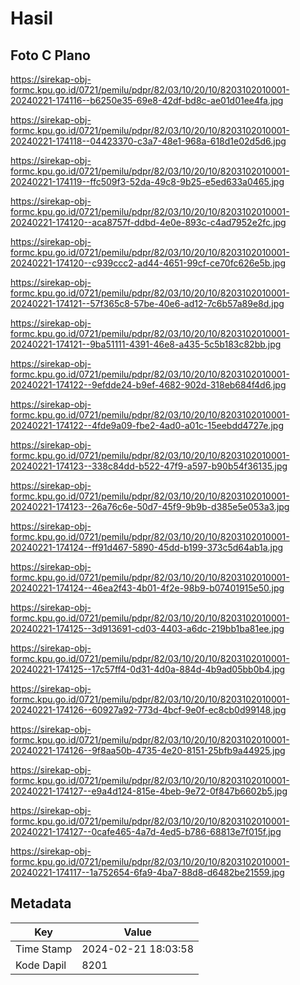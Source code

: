 # Hasil

## Foto C Plano

https://sirekap-obj-formc.kpu.go.id/0721/pemilu/pdpr/82/03/10/20/10/8203102010001-20240221-174116--b6250e35-69e8-42df-bd8c-ae01d01ee4fa.jpg

https://sirekap-obj-formc.kpu.go.id/0721/pemilu/pdpr/82/03/10/20/10/8203102010001-20240221-174118--04423370-c3a7-48e1-968a-618d1e02d5d6.jpg

https://sirekap-obj-formc.kpu.go.id/0721/pemilu/pdpr/82/03/10/20/10/8203102010001-20240221-174119--ffc509f3-52da-49c8-9b25-e5ed633a0465.jpg

https://sirekap-obj-formc.kpu.go.id/0721/pemilu/pdpr/82/03/10/20/10/8203102010001-20240221-174120--aca8757f-ddbd-4e0e-893c-c4ad7952e2fc.jpg

https://sirekap-obj-formc.kpu.go.id/0721/pemilu/pdpr/82/03/10/20/10/8203102010001-20240221-174120--c939ccc2-ad44-4651-99cf-ce70fc626e5b.jpg

https://sirekap-obj-formc.kpu.go.id/0721/pemilu/pdpr/82/03/10/20/10/8203102010001-20240221-174121--57f365c8-57be-40e6-ad12-7c6b57a89e8d.jpg

https://sirekap-obj-formc.kpu.go.id/0721/pemilu/pdpr/82/03/10/20/10/8203102010001-20240221-174121--9ba51111-4391-46e8-a435-5c5b183c82bb.jpg

https://sirekap-obj-formc.kpu.go.id/0721/pemilu/pdpr/82/03/10/20/10/8203102010001-20240221-174122--9efdde24-b9ef-4682-902d-318eb684f4d6.jpg

https://sirekap-obj-formc.kpu.go.id/0721/pemilu/pdpr/82/03/10/20/10/8203102010001-20240221-174122--4fde9a09-fbe2-4ad0-a01c-15eebdd4727e.jpg

https://sirekap-obj-formc.kpu.go.id/0721/pemilu/pdpr/82/03/10/20/10/8203102010001-20240221-174123--338c84dd-b522-47f9-a597-b90b54f36135.jpg

https://sirekap-obj-formc.kpu.go.id/0721/pemilu/pdpr/82/03/10/20/10/8203102010001-20240221-174123--26a76c6e-50d7-45f9-9b9b-d385e5e053a3.jpg

https://sirekap-obj-formc.kpu.go.id/0721/pemilu/pdpr/82/03/10/20/10/8203102010001-20240221-174124--ff91d467-5890-45dd-b199-373c5d64ab1a.jpg

https://sirekap-obj-formc.kpu.go.id/0721/pemilu/pdpr/82/03/10/20/10/8203102010001-20240221-174124--46ea2f43-4b01-4f2e-98b9-b07401915e50.jpg

https://sirekap-obj-formc.kpu.go.id/0721/pemilu/pdpr/82/03/10/20/10/8203102010001-20240221-174125--3d913691-cd03-4403-a6dc-219bb1ba81ee.jpg

https://sirekap-obj-formc.kpu.go.id/0721/pemilu/pdpr/82/03/10/20/10/8203102010001-20240221-174125--17c57ff4-0d31-4d0a-884d-4b9ad05bb0b4.jpg

https://sirekap-obj-formc.kpu.go.id/0721/pemilu/pdpr/82/03/10/20/10/8203102010001-20240221-174126--60927a92-773d-4bcf-9e0f-ec8cb0d99148.jpg

https://sirekap-obj-formc.kpu.go.id/0721/pemilu/pdpr/82/03/10/20/10/8203102010001-20240221-174126--9f8aa50b-4735-4e20-8151-25bfb9a44925.jpg

https://sirekap-obj-formc.kpu.go.id/0721/pemilu/pdpr/82/03/10/20/10/8203102010001-20240221-174127--e9a4d124-815e-4beb-9e72-0f847b6602b5.jpg

https://sirekap-obj-formc.kpu.go.id/0721/pemilu/pdpr/82/03/10/20/10/8203102010001-20240221-174127--0cafe465-4a7d-4ed5-b786-68813e7f015f.jpg

https://sirekap-obj-formc.kpu.go.id/0721/pemilu/pdpr/82/03/10/20/10/8203102010001-20240221-174117--1a752654-6fa9-4ba7-88d8-d6482be21559.jpg


## Metadata

| Key        | Value               |
| ---------- | ------------------- |
| Time Stamp | 2024-02-21 18:03:58 |
| Kode Dapil | 8201                |




